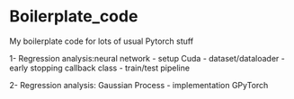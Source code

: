 # Boilerplate_code
My boilerplate code for lots of usual Pytorch stuff

1- Regression analysis:neural network
    - setup Cuda
    - dataset/dataloader
    - early stopping callback class
    - train/test pipeline

2- Regression analysis: Gaussian Process
    - implementation GPyTorch
